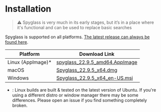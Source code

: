 # Installation

> ⚠️ Spyglass is very much in its early stages, but it’s in a place where it's
> functional and can be used to replace basic searches

Spyglass is supported on all platforms. [The latest release can always be found here][release-page].

| Platform          | Download Link |
| ----------------- | --------------------------------------------- |
| Linux (AppImage)* | [spyglass_22.9.5_amd64.AppImage][linux-link]  |
| macOS             | [Spyglass_22.9.5_x64.dmg][osx-link]           |
| Windows           | [Spyglass_22.9.5_x64_en-US.msi][windows-link] |


* : Linux builds are built & tested on the latest version of Ubuntu. If you're using
a different distro or window manager there may be some differences. Please open an issue
if you find something completely broken.

[release-page]: https://github.com/a5huynh/spyglass/releases
[linux-link]: https://github.com/a5huynh/spyglass/releases/download/v2022.9.5/spyglass_22.9.5_amd64.AppImage
[osx-link]: https://github.com/a5huynh/spyglass/releases/download/v2022.9.5/Spyglass_22.9.5_x64.dmg
[windows-link]: https://github.com/a5huynh/spyglass/releases/download/v2022.9.5/Spyglass_22.9.5_x64_en-US.msi